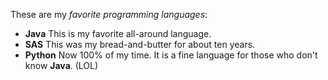These are my _favorite programming languages_:
  - **Java** This is my favorite all-around language.
  - **SAS** This was my bread-and-butter for about ten years.
  - **Python** Now 100% of my time. It is a fine language for those who don't know **Java**. (LOL)
